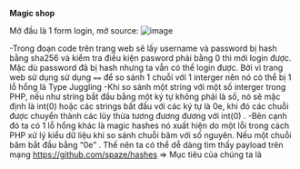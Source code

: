 **Magic shop**

Mở đầu là 1 form login, mở source:
![image](https://github.com/vanatka10/ctf_walkthrough/assets/126310360/e193728d-cd4d-4f79-a928-534b98ea9903)

-Trong đoạn code trên trang web sẽ lấy username và password bị hash bằng sha256 và kiểm tra điều kiện pasword phải bằng 0 thì mới login được. Mặc dù password đã bị hash nhưng ta vẫn có thể login được. Bởi vì trang web sử dụng sử dụng `==` để so sánh 1 chuỗi với 1 interger nên nó có thể bị 1 lỗ hổng là Type Juggling
-Khi so sánh một string với một số interger trong PHP, nếu như string bắt đầu bằng một ký tự không phải là số, nó sẽ mặc định là int(0) hoặc các strings bắt đầu với các ký tự là 0e, khi đó các chuỗi được chuyển thành các lũy thừa tương đương đương với int(0) .
-Bên cạnh đó ta có 1 lỗ hổng khác là magic hashes nó xuất hiện do một lỗi trong cách PHP xử lý kiểu dữ liệu khi so sánh chuỗi băm với số nguyên. Nếu một chuỗi băm bắt đầu bằng “0e” . Thế nên ta có thể dễ dàng tìm thấy payload trên mạng 
https://github.com/spaze/hashes
=> Mục tiêu của chúng ta là

